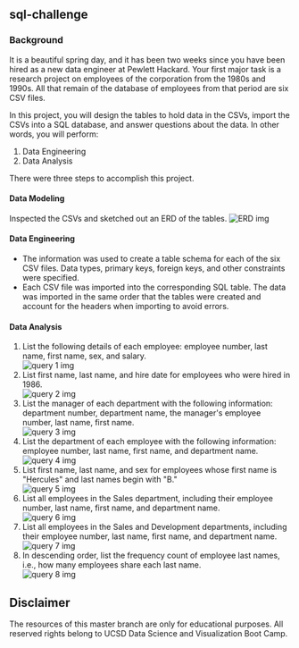 ## sql-challenge
### Background
It is a beautiful spring day, and it has been two weeks since you have been hired as a new data engineer at Pewlett Hackard. Your first major task is a research project on employees of the corporation from the 1980s and 1990s. All that remain of the database of employees from that period are six CSV files.

In this project, you will design the tables to hold data in the CSVs, import the CSVs into a SQL database, and answer questions about the data. In other words, you will perform:

1. Data Engineering
2. Data Analysis

There were three steps to accomplish this project.
#### Data Modeling
Inspected the CSVs and sketched out an ERD of the tables.
![ERD img](https://github.com/changrita1114/sql-challenge/blob/main/EmployeeSQL/ERD_fyc.png?raw=true)
#### Data Engineering
* The information was used to create a table schema for each of the six CSV files. Data types, primary keys, foreign keys, and other constraints were specified.
* Each CSV file was imported into the corresponding SQL table. The data was imported in the same order that the tables were created and account for the headers when importing to avoid errors.
#### Data Analysis
1. List the following details of each employee: employee number, last name, first name, sex, and salary.</br>
![query 1 img](https://github.com/changrita1114/sql-challenge/blob/main/EmployeeSQL/query_images/query_1.png?raw=true)
2. List first name, last name, and hire date for employees who were hired in 1986.</br>
![query 2 img](https://github.com/changrita1114/sql-challenge/blob/main/EmployeeSQL/query_images/query_2.png?raw=true)
3. List the manager of each department with the following information: department number, department name, the manager's employee number, last name, first name.</br>
![query 3 img](https://github.com/changrita1114/sql-challenge/blob/main/EmployeeSQL/query_images/query_3.png?raw=true)
4. List the department of each employee with the following information: employee number, last name, first name, and department name.</br>
![query 4 img](https://github.com/changrita1114/sql-challenge/blob/main/EmployeeSQL/query_images/query_4.png?raw=true)
5. List first name, last name, and sex for employees whose first name is "Hercules" and last names begin with "B."</br>
![query 5 img](https://github.com/changrita1114/sql-challenge/blob/main/EmployeeSQL/query_images/query_5.png?raw=true)
6. List all employees in the Sales department, including their employee number, last name, first name, and department name.</br>
![query 6 img](https://github.com/changrita1114/sql-challenge/blob/main/EmployeeSQL/query_images/query_6.png?raw=true)
7. List all employees in the Sales and Development departments, including their employee number, last name, first name, and department name.</br>
![query 7 img](https://github.com/changrita1114/sql-challenge/blob/main/EmployeeSQL/query_images/query_7.png?raw=true)
8. In descending order, list the frequency count of employee last names, i.e., how many employees share each last name.</br>
![query 8 img](https://github.com/changrita1114/sql-challenge/blob/main/EmployeeSQL/query_images/query_8.png?raw=true)

## Disclaimer
The resources of this master branch are only for educational purposes. All reserved rights belong to UCSD Data Science and Visualization Boot Camp.
